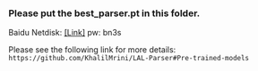 ### Please put the best_parser.pt in this folder.

Baidu Netdisk: [[Link]](https://pan.baidu.com/s/1N1C3HFL4Yjn--WO9ImHtHg) pw: bn3s

Please see the following link for more details:
`https://github.com/KhalilMrini/LAL-Parser#Pre-trained-models`